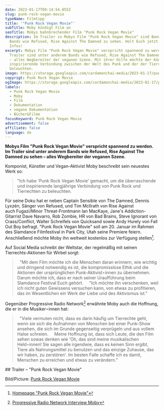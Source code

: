 ```yaml
---
date: 2023-01-17T09:14:54.855Z
slug: punk-rock-vegan-movie
typeName: Filmtipp
title: '"Punk Rock Vegan Movie"'
subTitle: Moby kündigt Film an
seoTitle: Mobys bahnbrechender Film "Punk Rock Vegan Movie"
description: Im Trailer zu Mobys Film "Punk Rock Vegan Movie" sind Bands wie
  Bands wie Refused, Rise Against The Damned zu sehen. Holt Euch jetzt hier alle
  Infos!
excerpt: Mobys Film "Punk Rock Vegan Movie" verspricht spannend zu werden. Im
  Trailer sind unter anderem Bands wie Refused, Rise Against The Damned zu sehen
  – alles Wegbereiter der veganen Szene. Mit ihrer Hilfe möchte der Künstler die
  inspirierende Verbindung zwischen der Welt des Punk und der der Tierrechte
  beleuchten.
image: https://storage.googleapis.com/cardamonchai-media/2023-01-17/punkrock-vegan-movie-jpg-imagine-080808_62725c_1024_768/640.webp
copyrigt: Punk Rock Vegan Movie
ogImage: https://storage.googleapis.com/cardamonchai-media/2023-01-17/punkrock-vegan-movie-og-jpg-imagine-080808_606d5c_1200_628/640.webp
labels:
  - Punk Rock Vegan Movie
  - Moby
  - Film
  - Dokumentation
  - vegane Dokumentation
  - Bücher&Filme
focusKeyword: Punk Rock Vegan Movie
advertisement: false
affiliate: false
language: de
---
```

**Mobys Film "Punk Rock Vegan Movie" verspricht spannend zu werden. Im Trailer sind unter anderem Bands wie Refused, Rise Against The Damned zu sehen – alles Wegbereiter der veganen Szene.**

Komponist, Künstler und Vegan-Aktivist Moby beschreibt sein neuestes Werk so:

> "Ich habe 'Punk Rock Vegan Movie' gemacht, um die überraschende und inspirierende langjährige Verbindung von Punk Rock und Tierrechten zu beleuchten.

Für seine Doku hat er neben Captain Sensible von The Damned, Dennis Lyxzén, Sänger von Refused, und Tim McIlrath von Rise Against auch Fugazi/Minor Threat-Frontmann Ian MacKaye, Jane's Addiction-Gitarrist Dave Navarro, Rob Zombie, HR von Bad Brains, Steve Ignorant von Crass/Conflict, Walter Schreifels von Quicksand sowie Andy Hurely von Fall Out Boy befragt. "Punk Rock Vegan Movie" soll am 20. Januar im Rahmen des Slamdance Filmfestival in Park City, Utah seine Premiere feiern. Anschließend möchte Moby ihn weltweit kostenlos zur Verfügung stellen[^1].

Auf Social Media schreibt der Weltstar, der regelmäßig mit seinen Tierrechts-Aktionen für Wirbel sorgt:

>  "Mit dem Film möchte ich die Menschen daran erinnern, wie wichtig und dringend notwendig es ist, die kompromisslose Ethik und die Aktionen der ursprünglichen Punk-Aktivist⋆innen zu übernehmen. Darum möchte ich, dass er nach seiner Uraufführung beim Slamdance Festival Euch gehört.
> 
>  "Ich möchte ihn verschenken, weil ich nicht guten Gewissens versuchen kann, von etwas zu profitieren, das im Wesentlichen ein Werk der Liebe und des Aktivismus ist."

Gegenüber Progressive Radio Network[^2] erwähnte Moby auch die Hoffnung, die er in die Musiker⋆innen hat:

>  "Viele vermuten nicht, dass es darin häufig um Tierrechte geht, wenn sie sich die Aufnahmen von Menschen bei einer Punk-Show ansehen, die sich im Grunde gegenseitig verprügeln und aus vollem Halse schreien.
> 
>  Meine Hoffnung ist, dass sich Leute, die den Film sehen sowas denken wie
'Oh, das sind meine musikalischen Held⋆innen! Sie sagen alle irgendwie, dass es keinen Sinn ergibt, Tiere als Nahrungsmittel zu benutzen und das einzige Zuhause, das wir haben, zu zerstören'. Im besten Falle schaffe ich es damit, Menschen zu erreichen und etwas zu verändern."

#﻿# Trailer – "Punk Rock Vegan Movie"

<YouTube id="BGC-MhZjM9I" />

B﻿ild/Picture: [Punk Rock Vegan Movie](https://www.punkrockveganmovie.com/)

[^1]:[Homepage "Punk Rock Vegan Movie"](https://www.punkrockveganmovie.com/)
[^2]: [Progressive Radio Network Interview Moby](https://www.youtube.com/watch?v=djebE3Arjy)